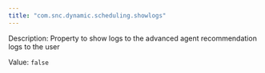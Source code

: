 ```yaml
---
title: "com.snc.dynamic.scheduling.showlogs"
---
```


Description: Property to show logs to the advanced agent recommendation logs to the user

Value: `false`